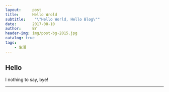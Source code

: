 ```yaml
---
layout:     post
title:      Hello Wrold
subtitle:    "\"Hello World, Hello Blog\""
date:       2017-08-10
author:     BY
header-img: img/post-bg-2015.jpg
catalog: true
tags:
    - 生活
---
```




## Hello

I nothing to say,
bye!

---
